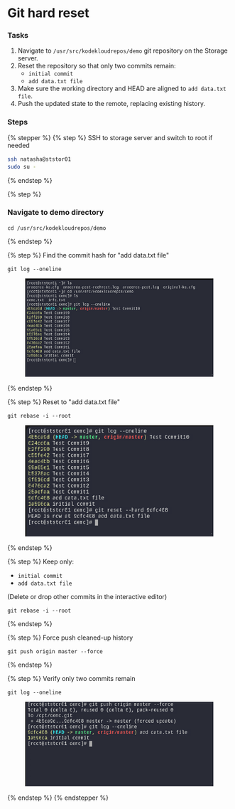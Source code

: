 # Git hard reset

### Tasks

1. Navigate to `/usr/src/kodekloudrepos/demo` git repository on the Storage server.
2. Reset the repository so that only two commits remain:
   * `initial commit`
   * `add data.txt file`
3. Make sure the working directory and HEAD are aligned to `add data.txt file`.
4. Push the updated state to the remote, replacing existing history.

### Steps

{% stepper %}
{% step %}
SSH to storage server and switch to root if needed

```bash
ssh natasha@ststor01
sudo su -
```
{% endstep %}

{% step %}
### Navigate to demo directory

```
cd /usr/src/kodekloudrepos/demo
```
{% endstep %}

{% step %}
Find the commit hash for "add data.txt file"

```
git log --oneline
```

<figure><img src="../.gitbook/assets/image (3).png" alt=""><figcaption></figcaption></figure>
{% endstep %}

{% step %}
Reset to "add data.txt file"

```
git rebase -i --root
```

<figure><img src="../.gitbook/assets/image (1) (1).png" alt=""><figcaption></figcaption></figure>
{% endstep %}

{% step %}
Keep only:

* `initial commit`
* `add data.txt file`

(Delete or drop other commits in the interactive editor)

```
git rebase -i --root
```
{% endstep %}

{% step %}
Force push cleaned-up history

```
git push origin master --force
```
{% endstep %}

{% step %}
Verify only two commits remain

```
git log --oneline
```

<figure><img src="../.gitbook/assets/image (2) (1).png" alt=""><figcaption></figcaption></figure>
{% endstep %}
{% endstepper %}
